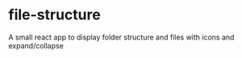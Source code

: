 # file-structure
A small react app to display folder structure and files with icons and expand/collapse